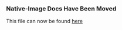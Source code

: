 ### Native-Image Docs Have Been Moved
This file can now be found [here](../docs/reference-manual/native-image/Resources.md)